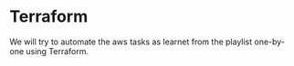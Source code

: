# Terraform
We will try to automate the aws tasks as learnet from the playlist one-by-one using Terraform.
